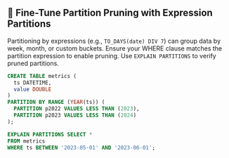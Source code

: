 ## 🚧 Fine-Tune Partition Pruning with Expression Partitions

Partitioning by expressions (e.g., `TO_DAYS(date) DIV 7`) can group data by week, month, or custom buckets. Ensure your WHERE clause matches the partition expression to enable pruning. Use `EXPLAIN PARTITIONS` to verify pruned partitions.

```sql
CREATE TABLE metrics (
  ts DATETIME,
  value DOUBLE
)
PARTITION BY RANGE (YEAR(ts)) (
  PARTITION p2022 VALUES LESS THAN (2023),
  PARTITION p2023 VALUES LESS THAN (2024)
);

EXPLAIN PARTITIONS SELECT *
FROM metrics
WHERE ts BETWEEN '2023-05-01' AND '2023-06-01';
```
